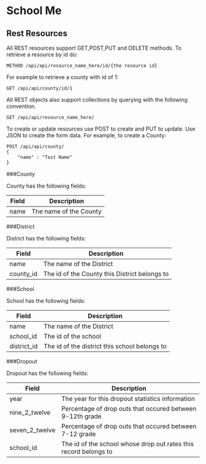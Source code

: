 School Me
========================================================================


Rest Resources
------------------------------------------------------------------------

All REST resources support GET,POST,PUT and DELETE methods. To retrieve 
a resource by id do: 

    METHOD /api/api/resource_name_here/id/{the resource id}

For example to retrieve a county with id of 1:

    GET /api/api/county/id/1

All REST objects also support collections by querying with the following
convention.

    GET /api/api/resource_name_here/

To create or update resources use POST to create and PUT to update. Use
JSON to create the form data. For example, to create a County:

    POST /api/api/county/
    { 
        "name" : "Test Name"
    }



###County

County has the following fields: 
<table>
    <thead>
        <tr>
            <th>Field</th>
            <th>Description</th>
        </tr>               
    </thead>
    <tbody>
        <tr>
            <td>name</td>
            <td>The name of the County</td>
        </tr>           
    </tbody>
</table>


###District

District has the following fields: 
<table>
    <thead>
        <tr>
            <th>Field</th>
            <th>Description</th>
        </tr>               
    </thead>
    <tbody>
        <tr>
            <td>name</td>
            <td>The name of the District</td>
        </tr>           
        <tr>
            <td>county_id</td>
            <td>The id of the County this District belongs to</td>
        </tr>           
    </tbody>
</table>

###School

School has the following fields:
<table>
    <thead>
        <tr>
            <th>Field</th>
            <th>Description</th>
        </tr>               
    </thead>
    <tbody>
        <tr>
            <td>name</td>
            <td>The name of the District</td>
        </tr>           
        <tr>
            <td>school_id</td>
            <td>The id of the school</td>
        </tr>           
        <tr>
            <td>district_id</td>
            <td>The id of the district this school belongs to</td>
        </tr>           
    </tbody>
</table>


###Dropout

Dropout has the following fields:
<table>
    <thead>
        <tr>
            <th>Field</th>
            <th>Description</th>
        </tr>               
    </thead>
    <tbody>
        <tr>
            <td>year</td>
            <td>The year for this dropout statistics information</td>
        </tr>           
        <tr>
            <td>nine_2_twelve</td>
            <td>Percentage of drop outs that occured between 9-12th grade</td>
        </tr>           
        <tr>
            <td>seven_2_twelve</td>
            <td>Percentage of drop outs that occured between 7-12 grade</td>
        </tr>           
        <tr>
            <td>school_id</td>
            <td>The id of the school whose drop out rates this record belongs to</td>
        </tr>           
    </tbody>
</table>